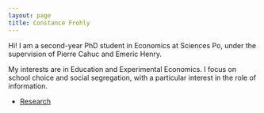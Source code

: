 ```yaml
---
layout: page
title: Constance Frohly
---
```


Hi! I am a second-year PhD student in Economics at Sciences Po, under the supervision of Pierre Cahuc and Emeric Henry. 

My interests are in Education and Experimental Economics. I focus on school choice and social segregation, with a particular interest in the role of information. 

- [Research](Research.md)
